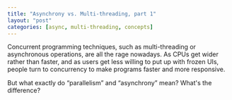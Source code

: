 ```yaml
---
title: "Asynchrony vs. Multi-threading, part 1"
layout: "post"
categories: [async, multi-threading, concepts]
---
```


Concurrent programming techniques, such as multi-threading or asynchronous operations, are all the rage nowadays.  As CPUs get wider rather than faster, and as users get less willing to put up with frozen UIs, people turn to concurrency to make programs faster and more responsive.

But what exactly do “parallelism” and “asynchrony” mean? What's the difference?